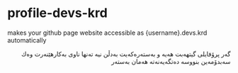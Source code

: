 # profile-devs-krd
makes your github page website accessible  as {username}.devs.krd automatically 
<div dir="rtl">
  گه‌ر پرۆفایلی گیتهه‌بت هه‌یه‌ و به‌سته‌ره‌كه‌یت به‌دڵن نیه‌ ته‌نها ناوی به‌كارهێنه‌رت وه‌ك سه‌بدۆمه‌ین بنووسه‌
  ده‌تگه‌یه‌نه‌ته‌ هه‌مان به‌سته‌ر 
</div>
